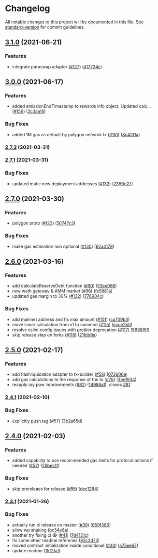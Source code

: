 # Changelog

All notable changes to this project will be documented in this file. See [standard-version](https://github.com/conventional-changelog/standard-version) for commit guidelines.

## [3.1.0](https://github.com/aave/aave-js/compare/v3.0.0...v3.1.0) (2021-06-21)


### Features

* integrate paraswap adapter ([#127](https://github.com/aave/aave-js/issues/127)) ([d17734c](https://github.com/aave/aave-js/commit/d17734c19d6ce10a22358e156747e8fbbca6af5d))

## [3.0.0](https://github.com/aave/aave-js/compare/v2.7.2...v3.0.0) (2021-06-17)


### Features

* added emissionEndTimestamp to rewards info object. Updated calc… ([#156](https://github.com/aave/aave-js/issues/156)) ([2c3aa16](https://github.com/aave/aave-js/commit/2c3aa162c1db0b366323c4bef6859d8bce5e33fe))


### Bug Fixes

* added 1M gas as default by polygon network tx ([#151](https://github.com/aave/aave-js/issues/151)) ([8c4131a](https://github.com/aave/aave-js/commit/8c4131acef1a908d69a328a6925a1caf65df7375))

### [2.7.2](https://github.com/aave/aave-js/compare/v2.7.1...v2.7.2) (2021-03-31)

### [2.7.1](https://github.com/aave/aave-js/compare/v2.7.0...v2.7.1) (2021-03-31)


### Bug Fixes

* updated matic new deployment addresses ([#132](https://github.com/aave/aave-js/issues/132)) ([2396e27](https://github.com/aave/aave-js/commit/2396e271892ae9d1be866824bacf0e025bb430e9))

## [2.7.0](https://github.com/aave/aave-js/compare/v2.6.0...v2.7.0) (2021-03-30)


### Features

* polygon proto ([#123](https://github.com/aave/aave-js/issues/123)) ([50747c3](https://github.com/aave/aave-js/commit/50747c3baaaab65681464ab11895be67b5237663))


### Bug Fixes

* make gas estimation non optional ([#130](https://github.com/aave/aave-js/issues/130)) ([82a4178](https://github.com/aave/aave-js/commit/82a417819e7cb9eae6a779d29749b0a6ccbf494e))

## [2.6.0](https://github.com/aave/aave-js/compare/v2.5.0...v2.6.0) (2021-03-16)


### Features

* add calculateReserveDebt function ([#90](https://github.com/aave/aave-js/issues/90)) ([53ee066](https://github.com/aave/aave-js/commit/53ee06640879c3a30f15ff9d045166964201d89f))
* new weth gateway & AMM market ([#96](https://github.com/aave/aave-js/issues/96)) ([fe5881a](https://github.com/aave/aave-js/commit/fe5881ace599bfa21c64cc351c6317d0c15563cb))
* updated gas margin to 30% ([#122](https://github.com/aave/aave-js/issues/122)) ([776904c](https://github.com/aave/aave-js/commit/776904c1de0a56042f9559f49a6cc62a19b9c6b1))


### Bug Fixes

* add mainnet address and fix max amount ([#101](https://github.com/aave/aave-js/issues/101)) ([ca709b3](https://github.com/aave/aave-js/commit/ca709b3ff8d8383b2b23784770feba613b4d93b2))
* move linear calculation from v1 to common ([#115](https://github.com/aave/aave-js/issues/115)) ([ecce2b0](https://github.com/aave/aave-js/commit/ecce2b0299bd8cacdcaf0cb323c382994c1a5636))
* resolve eslint config issues with prettier deprecation ([#117](https://github.com/aave/aave-js/issues/117)) ([5638f5f](https://github.com/aave/aave-js/commit/5638f5f008e217626920702cd0146c2d2eca5913))
* skip release step on forks ([#118](https://github.com/aave/aave-js/issues/118)) ([21fdb9a](https://github.com/aave/aave-js/commit/21fdb9a4551be9fba746b1362c29cd488b02eb73))

## [2.5.0](https://github.com/aave/aave-js/compare/v2.4.1...v2.5.0) (2021-02-17)


### Features

* add flashliquidation adapter to tx-builder ([#58](https://github.com/aave/aave-js/issues/58)) ([073606e](https://github.com/aave/aave-js/commit/073606e5971754521470ebd8d0e4980caf436bcb))
* add gas calculations to the response of the tx  ([#76](https://github.com/aave/aave-js/issues/76)) ([3ee1934](https://github.com/aave/aave-js/commit/3ee193459b0fd0811527a870a4d17fb4bd7a5b56))
* reapply ray pow improvements ([#82](https://github.com/aave/aave-js/issues/82)) ([14986a1](https://github.com/aave/aave-js/commit/14986a152f1d0e5c2565e4d5eafb08be5f42fa53)), closes [#81](https://github.com/aave/aave-js/issues/81)

### [2.4.1](https://github.com/aave/aave-js/compare/v2.4.0...v2.4.1) (2021-02-10)


### Bug Fixes

* explicitly push tag ([#57](https://github.com/aave/aave-js/issues/57)) ([3b2a65d](https://github.com/aave/aave-js/commit/3b2a65df7e3f8d2b6f2de09d9f56311ef688c2c1))

## [2.4.0](https://github.com/aave/aave-js/compare/v2.3.1...v2.4.0) (2021-02-03)


### Features

* added capability to use recommended gas limits for protocol actions if needed ([#52](https://github.com/aave/aave-js/issues/52)) ([26bec1f](https://github.com/aave/aave-js/commit/26bec1f0f3696c270d6b3e0cfae452238afc86a1))


### Bug Fixes

* skip prereleaes for release ([#55](https://github.com/aave/aave-js/issues/55)) ([dec1284](https://github.com/aave/aave-js/commit/dec128417d26e0dcf59725c0cd5be52ab9c5730c))

### [2.3.1](https://github.com/aave/aave-js/compare/v2.3.0...v2.3.1) (2021-01-26)


### Bug Fixes

* actually run ci release on master ([#39](https://github.com/aave/aave-js/issues/39)) ([850f386](https://github.com/aave/aave-js/commit/850f3862a63094fe6556b37a077af881942a6e3a))
* allow wp shaking ([bc54e8a](https://github.com/aave/aave-js/commit/bc54e8a164d8118ca308a70a4dad8212263f1a0e))
* another try fixing ci :sob: ([#41](https://github.com/aave/aave-js/issues/41)) ([7d4121c](https://github.com/aave/aave-js/commit/7d4121c891f32bbbca288eda409d6e737c39b5e5))
* fix some other readme referenes ([83c2d73](https://github.com/aave/aave-js/commit/83c2d73818e349c7ee7438995c7bad0da430fda1))
* moved contract initialization inside conditional ([#40](https://github.com/aave/aave-js/issues/40)) ([a75ee67](https://github.com/aave/aave-js/commit/a75ee671aa20d659da8d3e52b9445f428ee6486e))
* update readme ([15f2faf](https://github.com/aave/aave-js/commit/15f2faf821b54343694e9466331222a0c62b7bef))
